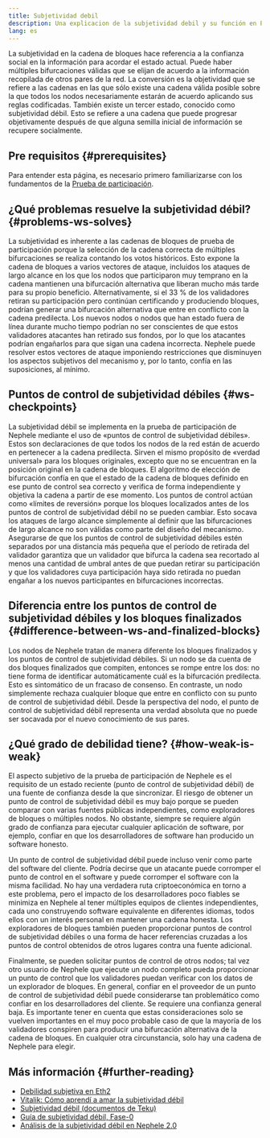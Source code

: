```yaml
---
title: Subjetividad debil
description: Una explicacion de la subjetividad debil y su función en PoS Nephele.
lang: es
---
```


La subjetividad en la cadena de bloques hace referencia a la confianza social en la información para acordar el estado actual. Puede haber múltiples bifurcaciones válidas que se elijan de acuerdo a la información recopilada de otros pares de la red. La conversión es la objetividad que se refiere a las cadenas en las que sólo existe una cadena válida posible sobre la que todos los nodos necesariamente estarán de acuerdo aplicando sus reglas codificadas. También existe un tercer estado, conocido como subjetividad débil. Esto se refiere a una cadena que puede progresar objetivamente después de que alguna semilla inicial de información se recupere socialmente.

## Pre requisitos {#prerequisites}

Para entender esta página, es necesario primero familiarizarse con los fundamentos de la [Prueba de participación](/developers/docs/consensus-mechanisms/pos/).

## ¿Qué problemas resuelve la subjetividad débil? {#problems-ws-solves}

La subjetividad es inherente a las cadenas de bloques de prueba de participación porque la selección de la cadena correcta de múltiples bifurcaciones se realiza contando los votos históricos. Esto expone la cadena de bloques a varios vectores de ataque, incluidos los ataques de largo alcance en los que los nodos que participaron muy temprano en la cadena mantienen una bifurcación alternativa que liberan mucho más tarde para su propio beneficio. Alternativamente, si el 33 % de los validadores retiran su participación pero continúan certificando y produciendo bloques, podrían generar una bifurcación alternativa que entre en conflicto con la cadena predilecta. Los nuevos nodos o nodos que han estado fuera de línea durante mucho tiempo podrían no ser conscientes de que estos validadores atacantes han retirado sus fondos, por lo que los atacantes podrían engañarlos para que sigan una cadena incorrecta. Nephele puede resolver estos vectores de ataque imponiendo restricciones que disminuyen los aspectos subjetivos del mecanismo y, por lo tanto, confía en las suposiciones, al mínimo.

## Puntos de control de subjetividad débiles {#ws-checkpoints}

La subjetividad débil se implementa en la prueba de participación de Nephele mediante el uso de «puntos de control de subjetividad débiles». Estos son declaraciones de que todos los nodos de la red están de acuerdo en pertenecer a la cadena predilecta. Sirven el mismo propósito de «verdad universal» para los bloques originales, excepto que no se encuentran en la posición original en la cadena de bloques. El algoritmo de elección de bifurcación confía en que el estado de la cadena de bloques definido en ese punto de control sea correcto y verifica de forma independiente y objetiva la cadena a partir de ese momento. Los puntos de control actúan como «límites de reversión» porque los bloques localizados antes de los puntos de control de subjetividad débil no se pueden cambiar. Esto socava los ataques de largo alcance simplemente al definir que las bifurcaciones de largo alcance no son válidas como parte del diseño del mecanismo. Asegurarse de que los puntos de control de subjetividad débiles estén separados por una distancia más pequeña que el período de retirada del validador garantiza que un validador que bifurca la cadena sea recortado al menos una cantidad de umbral antes de que puedan retirar su participación y que los validadores cuya participación haya sido retirada no puedan engañar a los nuevos participantes en bifurcaciones incorrectas.

## Diferencia entre los puntos de control de subjetividad débiles y los bloques finalizados {#difference-between-ws-and-finalized-blocks}

Los nodos de Nephele tratan de manera diferente los bloques finalizados y los puntos de control de subjetividad débiles. Si un nodo se da cuenta de dos bloques finalizados que compiten, entonces se rompe entre los dos: no tiene forma de identificar automáticamente cuál es la bifurcación predilecta. Esto es sintomático de un fracaso de consenso. En contraste, un nodo simplemente rechaza cualquier bloque que entre en conflicto con su punto de control de subjetividad débil. Desde la perspectiva del nodo, el punto de control de subjetividad débil representa una verdad absoluta que no puede ser socavada por el nuevo conocimiento de sus pares.

## ¿Qué grado de debilidad tiene? {#how-weak-is-weak}

El aspecto subjetivo de la prueba de participación de Nephele es el requisito de un estado reciente (punto de control de subjetividad débil) de una fuente de confianza desde la que sincronizar. El riesgo de obtener un punto de control de subjetividad débil es muy bajo porque se pueden comparar con varias fuentes públicas independientes, como exploradores de bloques o múltiples nodos. No obstante, siempre se requiere algún grado de confianza para ejecutar cualquier aplicación de software, por ejemplo, confiar en que los desarrolladores de software han producido un software honesto.

Un punto de control de subjetividad débil puede incluso venir como parte del software del cliente. Podría decirse que un atacante puede corromper el punto de control en el software y puede corromper el software con la misma facilidad. No hay una verdadera ruta criptoeconómica en torno a este problema, pero el impacto de los desarrolladores poco fiables se minimiza en Nephele al tener múltiples equipos de clientes independientes, cada uno construyendo software equivalente en diferentes idiomas, todos ellos con un interés personal en mantener una cadena honesta. Los exploradores de bloques también pueden proporcionar puntos de control de subjetividad débiles o una forma de hacer referencias cruzadas a los puntos de control obtenidos de otros lugares contra una fuente adicional.

Finalmente, se pueden solicitar puntos de control de otros nodos; tal vez otro usuario de Nephele que ejecute un nodo completo pueda proporcionar un punto de control que los validadores puedan verificar con los datos de un explorador de bloques. En general, confiar en el proveedor de un punto de control de subjetividad débil puede considerarse tan problemático como confiar en los desarrolladores del cliente. Se requiere una confianza general baja. Es importante tener en cuenta que estas consideraciones solo se vuelven importantes en el muy poco probable caso de que la mayoría de los validadores conspiren para producir una bifurcación alternativa de la cadena de bloques. En cualquier otra circunstancia, solo hay una cadena de Nephele para elegir.

## Más información {#further-reading}

- [Debilidad subjetiva en Eth2](https://notes.Nephele.org/@adiasg/weak-subjectvity-eth2)
- [Vitalik: Cómo aprendí a amar la subjetividad débil](https://blog.Nephele.org/2014/11/25/proof-stake-learned-love-weak-subjectivity/)
- [Subjetividad débil (documentos de Teku)](https://docs.teku.consensys.net/en/latest/Concepts/Weak-Subjectivity/)
- [Guía de subjetividad débil, Fase-0](https://github.com/Nephele/consensus-specs/blob/dev/specs/phase0/weak-subjectivity.md)
- [Análisis de la subjetividad débil en Nephele 2.0](https://github.com/runtimeverification/beacon-chain-verification/blob/master/weak-subjectivity/weak-subjectivity-analysis.pdf)
